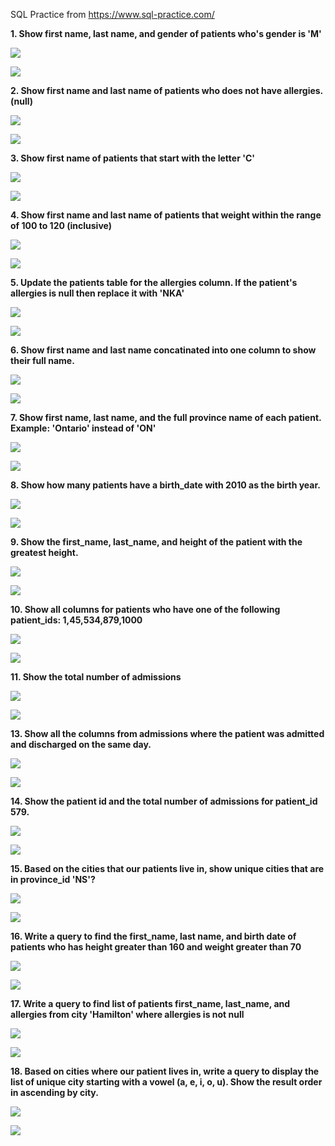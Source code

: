 SQL Practice from  https://www.sql-practice.com/





**1. Show first name, last name, and gender of patients who's gender is 'M'**

![](src-img/Pasted%20image%2020230524114946.png)

![](src-img/Pasted%20image%2020230524114954.png)

**2. Show first name and last name of patients who does not have allergies. (null)**

![](src-img/Pasted%20image%2020230524120211.png)

![](src-img/Pasted%20image%2020230524120222.png)

**3.  Show first name of patients that start with the letter 'C'**

![](src-img/Pasted%20image%2020230524120302.png)

![](src-img/Pasted%20image%2020230524120312.png)

**4. Show first name and last name of patients that weight within the range of 100 to 120 (inclusive)**

![](src-img/Pasted%20image%2020230524120425.png)

![](src-img/Pasted%20image%2020230524120435.png)

**5. Update the patients table for the allergies column. If the patient's allergies is null then replace it with 'NKA'**

![](src-img/Pasted%20image%2020230524120520.png)

![](src-img/Pasted%20image%2020230524120527.png)


**6. Show first name and last name concatinated into one column to show their full name.**

![](src-img/Pasted%20image%2020230524120820.png)

![](src-img/Pasted%20image%2020230524120839.png)

**7. Show first name, last name, and the **full** province name of each patient.   
	Example: 'Ontario' instead of 'ON'**

![](src-img/Pasted%20image%2020230524121017.png)

![](src-img/Pasted%20image%2020230524121023.png)

**8. Show how many patients have a birth_date with 2010 as the birth year.**

![](src-img/Pasted%20image%2020230524121210.png)

![](src-img/Pasted%20image%2020230524121216.png)

**9. Show the first_name, last_name, and height of the patient with the greatest height.**

![](src-img/Pasted%20image%2020230524121302.png)

![](src-img/Pasted%20image%2020230524121310.png)

**10. Show all columns for patients who have one of the following patient_ids: 1,45,534,879,1000**

![](src-img/Pasted%20image%2020230524121432.png)

![](src-img/Pasted%20image%2020230524121442.png)

**11.  Show the total number of admissions**

![](src-img/Pasted%20image%2020230524121623.png)

![](src-img/Pasted%20image%2020230524121630.png)

**13.  Show all the columns from admissions where the patient was admitted and discharged on the same day.**

![](src-img/Pasted%20image%2020230524121730.png)

![](src-img/Pasted%20image%2020230524121737.png)

**14.  Show the patient id and the total number of admissions for patient_id 579.**

![](src-img/Pasted%20image%2020230524121850.png)

![](src-img/Pasted%20image%2020230524121856.png)

**15.  Based on the cities that our patients live in, show unique cities that are in province_id 'NS'?**

![](src-img/Pasted%20image%2020230524122002.png)

![](src-img/Pasted%20image%2020230524122009.png)

**16. Write a query to find the first_name, last name, and birth date of patients who has height greater than 160 and weight greater than 70**

![](src-img/Pasted%20image%2020230524122114.png)

![](src-img/Pasted%20image%2020230524122122.png)

**17. Write a query to find list of patients first_name, last_name, and allergies from city 'Hamilton' where allergies is not null**

![](src-img/Pasted%20image%2020230524122533.png)

![](src-img/Pasted%20image%2020230524122542.png)

**18. Based on cities where our patient lives in, write a query to display the list of unique city starting with a vowel (a, e, i, o, u). Show the result order in ascending by city.**

![](src-img/Pasted%20image%2020230524122714.png)

![](src-img/Pasted%20image%2020230524122721.png)







